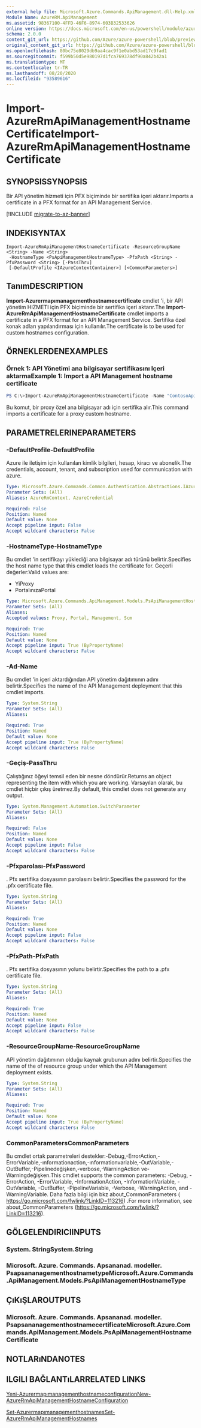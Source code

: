```yaml
---
external help file: Microsoft.Azure.Commands.ApiManagement.dll-Help.xml
Module Name: AzureRM.ApiManagement
ms.assetid: 98367100-4FFD-46F6-8974-603B32533626
online version: https://docs.microsoft.com/en-us/powershell/module/azurerm.apimanagement/import-azurermapimanagementhostnamecertificate
schema: 2.0.0
content_git_url: https://github.com/Azure/azure-powershell/blob/preview/src/ResourceManager/ApiManagement/Commands.ApiManagement/help/Import-AzureRmApiManagementHostnameCertificate.md
original_content_git_url: https://github.com/Azure/azure-powershell/blob/preview/src/ResourceManager/ApiManagement/Commands.ApiManagement/help/Import-AzureRmApiManagementHostnameCertificate.md
ms.openlocfilehash: 80bc75e8029db9aa4cac9f1e0abd53ad17c9fad1
ms.sourcegitcommit: f599b50d5e980197d1fca769378df90a842b42a1
ms.translationtype: MT
ms.contentlocale: tr-TR
ms.lasthandoff: 08/20/2020
ms.locfileid: "93589616"
---
```

# <span data-ttu-id="e45c8-101">Import-AzureRmApiManagementHostnameCertificate</span><span class="sxs-lookup"><span data-stu-id="e45c8-101">Import-AzureRmApiManagementHostnameCertificate</span></span>

## <span data-ttu-id="e45c8-102">SYNOPSIS</span><span class="sxs-lookup"><span data-stu-id="e45c8-102">SYNOPSIS</span></span>
<span data-ttu-id="e45c8-103">Bir API yönetim hizmeti için PFX biçiminde bir sertifika içeri aktarır.</span><span class="sxs-lookup"><span data-stu-id="e45c8-103">Imports a certificate in a PFX format for an API Management Service.</span></span>

[!INCLUDE [migrate-to-az-banner](../../includes/migrate-to-az-banner.md)]

## <span data-ttu-id="e45c8-104">INDEKI</span><span class="sxs-lookup"><span data-stu-id="e45c8-104">SYNTAX</span></span>

```
Import-AzureRmApiManagementHostnameCertificate -ResourceGroupName <String> -Name <String>
 -HostnameType <PsApiManagementHostnameType> -PfxPath <String> -PfxPassword <String> [-PassThru]
 [-DefaultProfile <IAzureContextContainer>] [<CommonParameters>]
```

## <span data-ttu-id="e45c8-105">Tanım</span><span class="sxs-lookup"><span data-stu-id="e45c8-105">DESCRIPTION</span></span>
<span data-ttu-id="e45c8-106">**Import-Azurermapımanagementhostnamecertificate** cmdlet 'i, bir API yönetim HIZMETI için PFX biçiminde bir sertifika içeri aktarır.</span><span class="sxs-lookup"><span data-stu-id="e45c8-106">The **Import-AzureRmApiManagementHostnameCertificate** cmdlet imports a certificate in a PFX format for an API Management Service.</span></span>
<span data-ttu-id="e45c8-107">Sertifika özel konak adları yapılandırması için kullanılır.</span><span class="sxs-lookup"><span data-stu-id="e45c8-107">The certificate is to be used for custom hostnames configuration.</span></span>

## <span data-ttu-id="e45c8-108">ÖRNEKLERDEN</span><span class="sxs-lookup"><span data-stu-id="e45c8-108">EXAMPLES</span></span>

### <span data-ttu-id="e45c8-109">Örnek 1: API Yönetimi ana bilgisayar sertifikasını Içeri aktarma</span><span class="sxs-lookup"><span data-stu-id="e45c8-109">Example 1: Import a API Management hostname certificate</span></span>
```powershell
PS C:\>Import-AzureRmApiManagementHostnameCertificate -Name "ContosoApi" -ResourceGroupName Contoso -HostnameType "Proxy" -PfxPath "C:\proxycert.pfx" -PfxPassword "CertSecret"
```

<span data-ttu-id="e45c8-110">Bu komut, bir proxy özel ana bilgisayar adı için sertifika alır.</span><span class="sxs-lookup"><span data-stu-id="e45c8-110">This command imports a certificate for a proxy custom hostname.</span></span>

## <span data-ttu-id="e45c8-111">PARAMETRELERINE</span><span class="sxs-lookup"><span data-stu-id="e45c8-111">PARAMETERS</span></span>

### <span data-ttu-id="e45c8-112">-DefaultProfile</span><span class="sxs-lookup"><span data-stu-id="e45c8-112">-DefaultProfile</span></span>
<span data-ttu-id="e45c8-113">Azure ile iletişim için kullanılan kimlik bilgileri, hesap, kiracı ve abonelik.</span><span class="sxs-lookup"><span data-stu-id="e45c8-113">The credentials, account, tenant, and subscription used for communication with azure.</span></span>

```yaml
Type: Microsoft.Azure.Commands.Common.Authentication.Abstractions.IAzureContextContainer
Parameter Sets: (All)
Aliases: AzureRmContext, AzureCredential

Required: False
Position: Named
Default value: None
Accept pipeline input: False
Accept wildcard characters: False
```

### <span data-ttu-id="e45c8-114">-HostnameType</span><span class="sxs-lookup"><span data-stu-id="e45c8-114">-HostnameType</span></span>
<span data-ttu-id="e45c8-115">Bu cmdlet 'in sertifikayı yüklediği ana bilgisayar adı türünü belirtir.</span><span class="sxs-lookup"><span data-stu-id="e45c8-115">Specifies the host name type that this cmdlet loads the certificate for.</span></span>
<span data-ttu-id="e45c8-116">Geçerli değerler:</span><span class="sxs-lookup"><span data-stu-id="e45c8-116">Valid values are:</span></span> 
- <span data-ttu-id="e45c8-117">Yi</span><span class="sxs-lookup"><span data-stu-id="e45c8-117">Proxy</span></span>
- <span data-ttu-id="e45c8-118">Portalınıza</span><span class="sxs-lookup"><span data-stu-id="e45c8-118">Portal</span></span>

```yaml
Type: Microsoft.Azure.Commands.ApiManagement.Models.PsApiManagementHostnameType
Parameter Sets: (All)
Aliases:
Accepted values: Proxy, Portal, Management, Scm

Required: True
Position: Named
Default value: None
Accept pipeline input: True (ByPropertyName)
Accept wildcard characters: False
```

### <span data-ttu-id="e45c8-119">-Ad</span><span class="sxs-lookup"><span data-stu-id="e45c8-119">-Name</span></span>
<span data-ttu-id="e45c8-120">Bu cmdlet 'in içeri aktardığından API yönetim dağıtımının adını belirtir.</span><span class="sxs-lookup"><span data-stu-id="e45c8-120">Specifies the name of the API Management deployment that this cmdlet imports.</span></span>

```yaml
Type: System.String
Parameter Sets: (All)
Aliases:

Required: True
Position: Named
Default value: None
Accept pipeline input: True (ByPropertyName)
Accept wildcard characters: False
```

### <span data-ttu-id="e45c8-121">-Geçiş</span><span class="sxs-lookup"><span data-stu-id="e45c8-121">-PassThru</span></span>
<span data-ttu-id="e45c8-122">Çalıştığınız öğeyi temsil eden bir nesne döndürür.</span><span class="sxs-lookup"><span data-stu-id="e45c8-122">Returns an object representing the item with which you are working.</span></span>
<span data-ttu-id="e45c8-123">Varsayılan olarak, bu cmdlet hiçbir çıkış üretmez.</span><span class="sxs-lookup"><span data-stu-id="e45c8-123">By default, this cmdlet does not generate any output.</span></span>

```yaml
Type: System.Management.Automation.SwitchParameter
Parameter Sets: (All)
Aliases:

Required: False
Position: Named
Default value: None
Accept pipeline input: False
Accept wildcard characters: False
```

### <span data-ttu-id="e45c8-124">-Pfxparolası</span><span class="sxs-lookup"><span data-stu-id="e45c8-124">-PfxPassword</span></span>
<span data-ttu-id="e45c8-125">. Pfx sertifika dosyasının parolasını belirtir.</span><span class="sxs-lookup"><span data-stu-id="e45c8-125">Specifies the password for the .pfx certificate file.</span></span>

```yaml
Type: System.String
Parameter Sets: (All)
Aliases:

Required: True
Position: Named
Default value: None
Accept pipeline input: False
Accept wildcard characters: False
```

### <span data-ttu-id="e45c8-126">-PfxPath</span><span class="sxs-lookup"><span data-stu-id="e45c8-126">-PfxPath</span></span>
<span data-ttu-id="e45c8-127">. Pfx sertifika dosyasının yolunu belirtir.</span><span class="sxs-lookup"><span data-stu-id="e45c8-127">Specifies the path to a .pfx certificate file.</span></span>

```yaml
Type: System.String
Parameter Sets: (All)
Aliases:

Required: True
Position: Named
Default value: None
Accept pipeline input: False
Accept wildcard characters: False
```

### <span data-ttu-id="e45c8-128">-ResourceGroupName</span><span class="sxs-lookup"><span data-stu-id="e45c8-128">-ResourceGroupName</span></span>
<span data-ttu-id="e45c8-129">API yönetim dağıtımının olduğu kaynak grubunun adını belirtir.</span><span class="sxs-lookup"><span data-stu-id="e45c8-129">Specifies the name of the of resource group under which the API Management deployment exists.</span></span>

```yaml
Type: System.String
Parameter Sets: (All)
Aliases:

Required: True
Position: Named
Default value: None
Accept pipeline input: True (ByPropertyName)
Accept wildcard characters: False
```

### <span data-ttu-id="e45c8-130">CommonParameters</span><span class="sxs-lookup"><span data-stu-id="e45c8-130">CommonParameters</span></span>
<span data-ttu-id="e45c8-131">Bu cmdlet ortak parametreleri destekler:-Debug,-ErrorAction,-ErrorVariable,-ınformationaction,-ınformationvariable,-OutVariable,-OutBuffer,-Pipelinedeğişken,-verbose,-WarningAction ve-Warningdeğişken.</span><span class="sxs-lookup"><span data-stu-id="e45c8-131">This cmdlet supports the common parameters: -Debug, -ErrorAction, -ErrorVariable, -InformationAction, -InformationVariable, -OutVariable, -OutBuffer, -PipelineVariable, -Verbose, -WarningAction, and -WarningVariable.</span></span> <span data-ttu-id="e45c8-132">Daha fazla bilgi için bkz about_CommonParameters ( https://go.microsoft.com/fwlink/?LinkID=113216) .</span><span class="sxs-lookup"><span data-stu-id="e45c8-132">For more information, see about_CommonParameters (https://go.microsoft.com/fwlink/?LinkID=113216).</span></span>

## <span data-ttu-id="e45c8-133">GÖLGELENDIRICI</span><span class="sxs-lookup"><span data-stu-id="e45c8-133">INPUTS</span></span>

### <span data-ttu-id="e45c8-134">System. String</span><span class="sxs-lookup"><span data-stu-id="e45c8-134">System.String</span></span>

### <span data-ttu-id="e45c8-135">Microsoft. Azure. Commands. Apsananad. modeller. Psapsananagementhostnametype</span><span class="sxs-lookup"><span data-stu-id="e45c8-135">Microsoft.Azure.Commands.ApiManagement.Models.PsApiManagementHostnameType</span></span>

## <span data-ttu-id="e45c8-136">ÇıKıŞLAR</span><span class="sxs-lookup"><span data-stu-id="e45c8-136">OUTPUTS</span></span>

### <span data-ttu-id="e45c8-137">Microsoft. Azure. Commands. Apsananad. modeller. Psapsananagementhostnamecertificate</span><span class="sxs-lookup"><span data-stu-id="e45c8-137">Microsoft.Azure.Commands.ApiManagement.Models.PsApiManagementHostnameCertificate</span></span>

## <span data-ttu-id="e45c8-138">NOTLARıNDA</span><span class="sxs-lookup"><span data-stu-id="e45c8-138">NOTES</span></span>

## <span data-ttu-id="e45c8-139">ILGILI BAĞLANTıLAR</span><span class="sxs-lookup"><span data-stu-id="e45c8-139">RELATED LINKS</span></span>

[<span data-ttu-id="e45c8-140">Yeni-Azurermapımanagementhostnameconfiguration</span><span class="sxs-lookup"><span data-stu-id="e45c8-140">New-AzureRmApiManagementHostnameConfiguration</span></span>](./New-AzureRmApiManagementHostnameConfiguration.md)

[<span data-ttu-id="e45c8-141">Set-Azurermapımanagementhostnames</span><span class="sxs-lookup"><span data-stu-id="e45c8-141">Set-AzureRmApiManagementHostnames</span></span>](./Set-AzureRmApiManagementHostnames.md)


